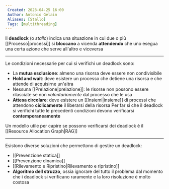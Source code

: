 ```yaml
---
 Created: 2023-04-25 16:00
 Author: Antonio Gelain
 Aliases: [Stallo]
 Tags: [multithreading]
---
```


Il **deadlock** (o *stallo*) indica una situazione in cui due o più [[Processo|processi]] si **bloccano** a vicenda **attendendo** che uno esegua una certa azione che serve all'altro e viceversa

---

Le condizioni necessarie per cui si verifichi un deadlock sono:
- La **mutua esclusione**: almeno una risorsa deve essere non condivisibile
- **Hold and wait**: deve esistere un processo che detiene una risorsa e che attende di acquisirne un'altra
- Nessuna [[Prelazione|prelazione]]: le risorse non possono essere rilasciate se non *volontariamente* dal processo che le usa
- **Attesa circolare**: deve esistere un [[Insiemi|insieme]] di processi che attendono **ciclicamente** il liberarsi della risorsa
Per far si che il deadlock si verifichi tutte le precedenti condizioni devono verificarsi **contemporaneamente**

Un modello utile per capire se possono verificarsi dei deadlock è il [[Resource Allocation Graph|RAG]]

---

Esistono diverse soluzioni che permettono di gestire un deadlock:
- [[Prevenzione statica]]
- [[Prevenzione dinamica]]
- [[Rilevamento e Ripristino|Rilevamento e ripristino]]
- **Algoritmo dell struzzo**, ossia ignorare del tutto il problema dal momento che i deadlock si verificano raramente e la loro risoluzione è molto costosa